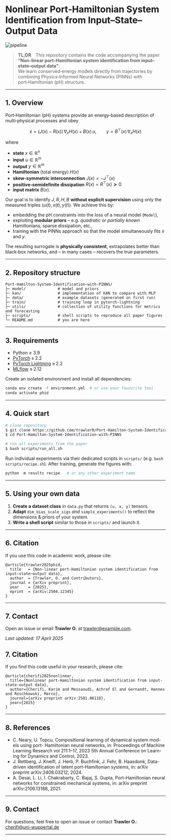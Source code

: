 # Nonlinear Port‑Hamiltonian System Identification from Input–State–Output Data

![pipeline](docs/figures/ph-pinns-banner.png)

> **TL;DR** This repository contains the code accompanying the paper **“Non‑linear port‑Hamiltonian system identification from input–state–output data”**.  
> We learn conserved‑energy models directly from trajectories by combining Physics‑Informed Neural Networks (PINNs) with port‑Hamiltonian (pH) structure.

---

## 1. Overview
Port‑Hamiltonian (pH) systems provide an energy‑based description of multi‑physical processes and obey

$$
\dot x = \bigl(J(x) - R(x)\bigr)\, \nabla_x H(x) + B(x)\,u,\qquad y = B^\top(x)\, \nabla_x H(x)
$$

where

* **state** $x \in \mathbb R^{n}$
* **input** $u \in \mathbb R^{m}$
* **output** $y \in \mathbb R^{m}$  
* **Hamiltonian** (total energy) $H(x)$  
* **skew‑symmetric interconnection** $J(x) = -J^\top(x)$  
* **positive‑semidefinite dissipation** $R(x) = R^\top(x) \succeq 0$  
* **input matrix** $B(x)$.

Our goal is to identify $J, R, H, B$ **without explicit supervision** using only the measured triples $(u(t), x(t), y(t))$. We achieve this by:

* embedding the pH constraints into the loss of a neural model (`Model`),
* exploiting **modular priors** – e.g. *quadratic* or *partially known* Hamiltonians, sparse dissipation, etc.,
* training with the PINNs approach so that the model simultaneously fits $\dot x$ and $y$.

The resulting surrogate is **physically consistent**, extrapolates better than black‑box networks, and – in many cases – recovers the true parameters.

---

## 2. Repository structure
```text
Port‑Hamilton-System-Identification-with-PINNS/
├─ model/              # model and priors
├─ kan/                # implementation of KAN to compare with MLP
├─ data/               # example datasets (generated on first run)
├─ train/              # training loop in pytorch-lightning
├─ utils/              # collection of utility functions for metrics and forecasting
├─ scripts/            # shell scripts to reproduce all paper figures
└─ README.md           # you are here
```

---

## 3. Requirements
* Python ≥ 3.9
* [PyTorch](https://pytorch.org/) ≥ 2.2
* [PyTorch Lightning](https://lightning.ai/) ≥ 2.2
* [MLflow](https://mlflow.org/) ≥ 2.12

Create an isolated environment and install all dependencies:
```bash
conda env create -f environment.yml  # or use your favourite tool
conda activate phid
```

---

## 4. Quick start
```bash
# clone repository
$ git clone https://github.com/trawler0/Port-Hamilton-System-Identification-with-PINNS.git
$ cd Port-Hamilton-System-Identification-with-PINNS

# run all experiments from the paper
$ bash scripts/run_all.sh
```

Run individual experiments via their dedicated scripts in `scripts/` (e.g. `bash scripts/recipe.sh`). After training, generate the figures with:
```python
python -m results recipe   # or any other experiment name
```

---

## 5. Using your own data
1. **Create a dataset class** in `data.py` that returns `(u, x, y)` tensors.
2. **Adapt** `dim_bias_scale_sigs` *and* `simple_experiments()` to reflect the dimensions & priors of your system.
3. **Write a shell script** similar to those in `scripts/` and launch it.

---

## 6. Citation
If you use this code in academic work, please cite:
```text
@article{trawler2025phid,
  title   = {Non‑linear port‑Hamiltonian system identification from input–state–output data},
  author  = {Trawler, O. and Contributors},
  journal = {arXiv preprint},
  year    = {2025},
  eprint  = {arXiv:2504.12345}
}
```

---

## 7. Contact
Open an issue or email **Trawler O.** at <trawler@example.com>.

*Last updated: 17 April 2025*



## 7. Citation
If you find this code useful in your research, please cite:
```text
@article{cherifi2025nonlinear,
  title={Nonlinear port-Hamiltonian system identification from input-state-output data},
  author={Cherifi, Karim and Messaoudi, Achraf El and Gernandt, Hannes and Roschkowski, Marco},
  journal={arXiv preprint arXiv:2501.06118},
  year={2025}
}
```

---

## 8. References
*  C. Neary, U. Topcu, Compositional learning of dynamical system mod-
els using port- Hamiltonian neural networks, in: Proceedings of Machine
Learning Research vol 211:1–17, 2023 5th Annual Conference on Learn-
ing for Dynamics and Control, 2023.
*  J. Rettberg, J. Kneifl, J. Herb, P. Buchfink, J. Fehr, B. Haasdonk,
Data-driven identification of latent port-Hamiltonian systems, in: arXiv
preprint arXiv:2408.03212, 2024.
* A. Desai, L. Li, I. Chakrabarty, C. Bajaj, S. Gupta, Port-Hamiltonian
neural networks for constrained mechanical systems, in: arXiv preprint
arXiv:2106.13188, 2021.
---

## 9. Contact
For questions, feel free to open an issue or contact **Trawler O.**:<br>
<cherifi@uni-wuppertal.de>

---

